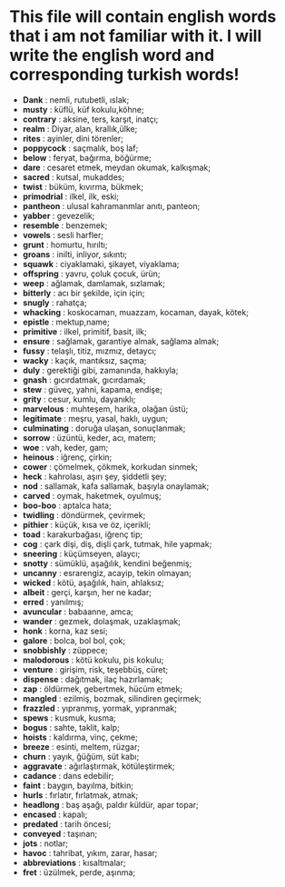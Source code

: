 # This file will contain english words that i am not familiar with it. I will write the english word and corresponding turkish words!

- **Dank** : nemli, rutubetli, ıslak;
- **musty** : küflü, küf kokulu,köhne;
- **contrary** : aksine, ters, karşıt, inatçı;
- **realm** : Diyar, alan, krallık,ülke;
- **rites** : ayinler, dini törenler;
- **poppycock** : saçmalık, boş laf;
- **below** : feryat, bağırma, böğürme;
- **dare** : cesaret etmek, meydan okumak, kalkışmak;
- **sacred** : kutsal, mukaddes;
- **twist** : büküm, kıvırma, bükmek;
- **primodrial** : ilkel, ilk, eski;
- **pantheon** : ulusal kahramanmlar anıtı, panteon;
- **yabber** : gevezelik;
- **resemble** : benzemek;
- **vowels** : sesli harfler;
- **grunt** : homurtu, hırıltı;
- **groans** : inilti, inliyor, sıkıntı;
- **squawk** : ciyaklamaki, şikayet, viyaklama;
- **offspring** : yavru, çoluk çocuk, ürün;
- **weep** : ağlamak, damlamak, sızlamak;
- **bitterly** : acı bir şekilde, için için;
- **snugly** : rahatça;
- **whacking** : koskocaman, muazzam, kocaman, dayak, kötek;
- **epistle** : mektup,name;
- **primitive** : ilkel, primitif, basit, ilk;
- **ensure** : sağlamak, garantiye almak, sağlama almak;
- **fussy** : telaşlı, titiz, mızmız, detaycı;
- **wacky** : kaçık, mantıksız, saçma;
- **duly** : gerektiği gibi, zamanında, hakkıyla;
- **gnash** : gıcırdatmak, gıcırdamak;
- **stew** : güveç, yahni, kapama, endişe;
- **grity** : cesur, kumlu, dayanıklı;
- **marvelous** : muhteşem, harika, olağan üstü;
- **legitimate** : meşru, yasal, haklı, uygun;
- **culminating** : doruğa ulaşan, sonuçlanmak;
- **sorrow** : üzüntü, keder, acı, matem;
- **woe** : vah, keder, gam;
- **heinous** : iğrenç, çirkin;
- **cower** : çömelmek, çökmek, korkudan sinmek;
- **heck** : kahrolası, aşırı şey, şiddetli şey;
- **nod** : sallamak, kafa sallamak, başıyla onaylamak;
- **carved** : oymak, haketmek, oyulmuş;
- **boo-boo** : aptalca hata;
- **twidling** : döndürmek, çevirmek;
- **pithier** : küçük, kısa ve öz, içerikli;
- **toad** : karakurbağası, iğrenç tip;
- **cog** : çark dişi, diş, dişli çark, tutmak, hile yapmak;
- **sneering** : küçümseyen, alaycı;
- **snotty** : sümüklü, aşağılık, kendini beğenmiş;
- **uncanny** : esrarengiz, acayip, tekin olmayan;
- **wicked** : kötü, aşağılık, hain, ahlaksız;
- **albeit** : gerçi, karşın, her ne kadar;
- **erred** : yanılmış;
- **avuncular** : babaanne, amca;
- **wander** : gezmek, dolaşmak, uzaklaşmak;
- **honk** : korna, kaz sesi;
- **galore** : bolca, bol bol, çok;
- **snobbishly** : züppece;
- **malodorous** : kötü kokulu, pis kokulu;
- **venture** : girişim, risk, teşebbüş, cüret;
- **dispense** : dağıtmak, ilaç hazırlamak;
- **zap** : öldürmek, gebertmek, hücüm etmek;
- **mangled** : ezilmiş, bozmak, silindiren geçirmek;
- **frazzled** : yıpranmış, yormak, yıpranmak;
- **spews** : kusmuk, kusma;
- **bogus** : sahte, taklit, kalp;
- **hoists** : kaldırma, vinç, çekme;
- **breeze** : esinti, meltem, rüzgar;
- **churn** : yayık, ğüğüm, süt kabı;
- **aggravate** : ağırlaştırmak, kötüleştirmek;
- **cadance** : dans edebilir;
- **faint** : baygın, bayılma, bitkin;
- **hurls** : fırlatır, fırlatmak, atmak;
- **headlong** : baş aşağı, paldır küldür, apar topar;
- **encased** : kapalı;
- **predated** : tarih öncesi;
- **conveyed** : taşınan;
- **jots** : notlar;
- **havoc** : tahribat, yıkım, zarar, hasar;
- **abbreviations** : kısaltmalar;
- **fret** : üzülmek, perde, aşınma;